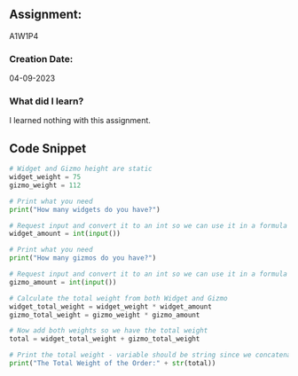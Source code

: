 ## Assignment:
A1W1P4
### Creation Date:
04-09-2023
### What did I learn?
I learned nothing with this assignment.
## Code Snippet
```python
# Widget and Gizmo height are static
widget_weight = 75
gizmo_weight = 112

# Print what you need
print("How many widgets do you have?")

# Request input and convert it to an int so we can use it in a formula
widget_amount = int(input())

# Print what you need
print("How many gizmos do you have?")

# Request input and convert it to an int so we can use it in a formula
gizmo_amount = int(input())

# Calculate the total weight from both Widget and Gizmo
widget_total_weight = widget_weight * widget_amount
gizmo_total_weight = gizmo_weight * gizmo_amount

# Now add both weights so we have the total weight
total = widget_total_weight + gizmo_total_weight

# Print the total weight - variable should be string since we concatenate it to a string 
print("The Total Weight of the Order:" + str(total))
```
